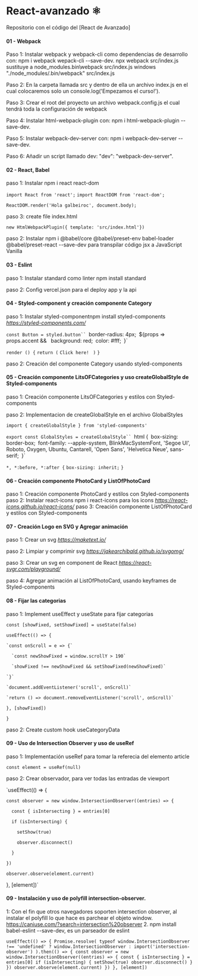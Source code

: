 # React-avanzado ⚛️


Repositorio con el código del [React de Avanzado]

#### 01 - Webpack
Paso 1: Instalar webpack y webpack-cli como dependencias de desarrollo con: npm i webpack wepack-cli --save-dev.
npx webpack src/index.js sustituye a node_modules\.bin\webpack src/index.js
windows "./node_modules/.bin/webpack" src/index.js

Paso 2: En la carpeta llamada src y dentro de ella un archivo index.js en el cual colocaremos solo un console.log('Empezamos el curso!').

Paso 3: Crear el root del proyecto un archivo webpack.config.js el cual tendrá toda la configuración de webpack

Paso 4: Instalar html-webpack-plugin con: npm i html-webpack-plugin --save-dev.

Paso 5: Instalar webpack-dev-server con: npm i webpack-dev-server --save-dev.

Paso 6: Añadir un script llamado dev: "dev": "webpack-dev-server".


#### 02 - React, Babel
paso 1: Instalar  npm i react react-dom

`import React from 'react';`
`import ReactDOM from 'react-dom';`

`ReactDOM.render('Hola galbeiroc', document.body);`

paso 3: create file index.html

`new HtmlWebpackPlugin({ template: 'src/index.html'})`

paso 2: Instalar npm i @babel/core @babel/preset-env babel-loader @babel/preset-react --save-dev para transpilar código jsx a JavaScript Vanilla


#### 03 - Eslint

paso 1: Instalar standard como linter npm install standard

paso 2: Config vercel.json para el deploy app y la api

#### 04 - Styled-component y creación componente Category

paso 1: Instalar styled-componentnpm  install styled-components   *https://styled-components.com/*

`const Button = styled.button``
 `border-radius: 4px;`
 `${props => props.accent && `
 `background: red;`
 `color: #fff;`
 `}`


`render () {`
  `return (`
    `Click here! `
  `)`
`}`

paso 2: Creación del componente Category usando styled-components

#### 05 - Creación componente LitsOFCategories y uso createGlobalStyle de Styled-components

paso 1: Creación componente LitsOFCategories y estilos con Styled-components

paso 2: Implementacion de createGlobalStyle en el archivo GlobalStyles

`import { createGlobalStyle } from 'styled-components'`

`export const GlobalStyles = createGlobalStyle``
  `html {`
    `box-sizing: border-box;`
    `font-family: --apple-system, BlinkMacSystemFont, 'Segoe UI', Roboto, Oxygen, Ubuntu, Cantarell, 'Open Sans', 'Helvetica Neue', sans-serif;`
  `}`

  `*, *:before, *:after {`
    `box-sizing: inherit;`
  `}`

#### 06 - Creación componente PhotoCard y ListOfPhotoCard

paso 1: Creación componente PhotoCard y estilos con Styled-components
paso 2: Instalar react-icons npm i react-icons para los icons  *https://react-icons.github.io/react-icons/*
paso 3: Creación componente ListOfPhotoCard y estilos con Styled-components

#### 07 - Creación Logo en SVG y Agregar animación

paso 1: Crear un svg *https://maketext.io/*

paso 2: Limpiar y comprimir svg *https://jakearchibald.github.io/svgomg/*

paso 3: Crear un svg en component de React *https://react-svgr.com/playground/*

paso 4: Agregar animación al ListOfPhotoCard, usando keyframes de Styled-components

#### 08 - Fijar las categorias

paso 1: Implement useEffect y useState para fijar categorias

`const [showFixed, setShowFixed] = useState(false)`

  `useEffect(() => {`

    `const onScroll = e => {`

      `const newShowFixed = window.scrollY > 190`

      `showFixed !== newShowFixed && setShowFixed(newShowFixed)`

    `}`

    `document.addEventListener('scroll', onScroll)`

    `return () => document.removeEventListener('scroll', onScroll)`
  `}, [showFixed])`
  
  `}`

paso 2: Create custom hook useCategoryData

#### 09 - Uso de Intersection Observer y uso de useRef

paso 1: Implementación useRef para tomar la referecia del elemento article

`const element = useRef(null)`

paso 2: Crear observador, para ver todas las entradas de viewport

  `useEffect(() => {

    const observer = new window.IntersectionObserver((entries) => {

      const { isIntersecting } = entries[0]

      if (isIntersecting) {

        setShow(true)

        observer.disconnect()

      }

    })

    observer.observe(element.current)

  }, [element])`

#### 09 - Instalación y uso de polyfill intersection-observer.
1: Con el fin que otros navegadores soporten intersection observer, al instalar el polyfill lo que hace
es parchear el objeto window. 
https://caniuse.com/?search=intersection%20observer
2. npm install babel-eslint --save-dev, es un parseador de eslint

`useEffect(() => {
    Promise.resolve(
      typeof window.IntersectionObserver !== 'undefined'
        ? window.IntersectionObserver
        : import('intersection-observer')
    ).then(() => {
      const observer = new window.IntersectionObserver((entries) => {
        const { isIntersecting } = entries[0]
        if (isIntersecting) {
          setShow(true)
          observer.disconnect()
        }
      })
      observer.observe(element.current)
    })
  }, [element])`



